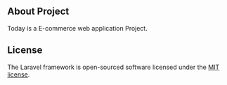 ## About Project

Today is a E-commerce web application Project.

## License

The Laravel framework is open-sourced software licensed under the [MIT license](https://opensource.org/licenses/MIT).
